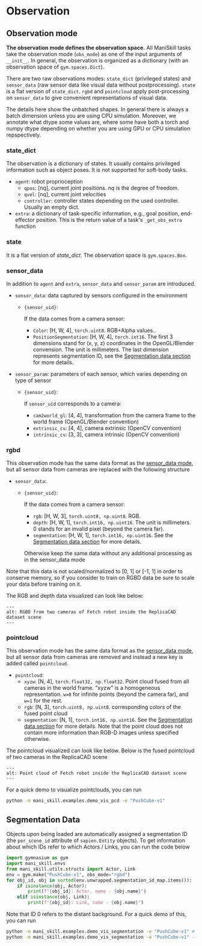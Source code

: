 # Observation

<!-- See our [colab tutorial](https://colab.research.google.com/github/haosulab/ManiSkill/blob/main/examples/tutorials/customize_environments.ipynb#scrollTo=NaSQ7CD2sswC) for how to customize cameras. -->

## Observation mode

**The observation mode defines the observation space.**
All ManiSkill tasks take the observation mode (`obs_mode`) as one of the input arguments of `__init__`.
In general, the observation is organized as a dictionary (with an observation space of `gym.spaces.Dict`).

There are two raw observations modes: `state_dict` (privileged states) and `sensor_data` (raw sensor data like visual data without postprocessing). `state` is a flat version of `state_dict`. `rgbd` and `pointcloud` apply post-processing on `sensor_data` to give convenient representations of visual data.

The details here show the unbatched shapes. In general there is always a batch dimension unless you are using CPU simulation. Moreover, we annotate what dtype some values are, where some have both a torch and numpy dtype depending on whether you are using GPU or CPU simulation repspectively.

### state_dict

The observation is a dictionary of states. It usually contains privileged information such as object poses. It is not supported for soft-body tasks.

- `agent`: robot proprioception
  - `qpos`: [nq], current joint positions. *nq* is the degree of freedom.
  - `qvel`: [nq], current joint velocities
  <!-- - `base_pose`: [7], robot position (xyz) and quaternion (wxyz) in the world frame -->
  - `controller`: controller states depending on the used controller. Usually an empty dict.
- `extra`: a dictionary of task-specific information, e.g., goal position, end-effector position. This is the return value of a task's `_get_obs_extra` function

### state

It is a flat version of *state_dict*. The observation space is `gym.spaces.Box`.

### sensor_data

In addition to `agent` and `extra`, `sensor_data` and `sensor_param` are introduced.

- `sensor_data`: data captured by sensors configured in the environment
  - `{sensor_uid}`:
    
    If the data comes from a camera sensor:
    - `Color`: [H, W, 4], `torch.uint8`. RGB+Alpha values..
    - `PositionSegmentation`: [H, W, 4], `torch.int16`. The first 3 dimensions stand for (x, y, z) coordinates in the OpenGL/Blender convension. The unit is millimeters. The last dimension represents segmentation ID, see the [Segmentation data section](#segmentation-data) for more details.

- `sensor_param`: parameters of each sensor, which varies depending on type of sensor
  - `{sensor_uid}`:

    If `sensor_uid` corresponds to a camera:
    - `cam2world_gl`: [4, 4], transformation from the camera frame to the world frame (OpenGL/Blender convention)
    - `extrinsic_cv`: [4, 4], camera extrinsic (OpenCV convention)
    - `intrinsic_cv`: [3, 3], camera intrinsic (OpenCV convention)

### rgbd

This observation mode has the same data format as the [sensor_data mode](#sensor_data), but all sensor data from cameras are replaced with the following structure

- `sensor_data`:
  - `{sensor_uid}`:

    If the data comes from a camera sensor:
    - `rgb`: [H, W, 3], `torch.uint8, np.uint8`. RGB.
    - `depth`: [H, W, 1], `torch.int16, np.uint16`. The unit is millimeters. 0 stands for an invalid pixel (beyond the camera far).
    - `segmentation`: [H, W, 1], `torch.int16, np.uint16`. See the [Segmentation data section](#segmentation-data) for more details.

    Otherwise keep the same data without any additional processing as in the sensor_data mode

Note that this data is not scaled/normalized to [0, 1] or [-1, 1] in order to conserve memory, so if you consider to train on RGBD data be sure to scale your data before training on it.

The RGB and depth data visualized can look like below:
```{image} images/replica_cad_rgbd.png
---
alt: RGBD from two cameras of Fetch robot inside the ReplicaCAD dataset scene
---
```

### pointcloud
This observation mode has the same data format as the [sensor_data mode](#sensor_data), but all sensor data from cameras are removed and instead a new key is added called `pointcloud`.

- `pointcloud`:
  - `xyzw`: [N, 4], `torch.float32, np.float32`. Point cloud fused from all cameras in the world frame. "xyzw" is a homogeneous representation. `w=0` for infinite points (beyond the camera far), and `w=1` for the rest.
  - `rgb`: [N, 3], `torch.uint8, np.uint8`. corresponding colors of the fused point cloud
  - `segmentation`: [N, 1], `torch.int16, np.uint16`. See the [Segmentation data section](#segmentation-data) for more details.
Note that the point cloud does not contain more information than RGB-D images unless specified otherwise.

The pointcloud visualized can look like below. Below is the fused pointcloud of two cameras in the ReplicaCAD scene

```{image} images/replica_cad_pcd.png
---
alt: Point cloud of Fetch robot inside the ReplicaCAD dataset scene
---
```

For a quick demo to visualize pointclouds, you can run

```bash
python -m mani_skill.examples.demo_vis_pcd -e "PushCube-v1"
```

## Segmentation Data

Objects upon being loaded are automatically assigned a segmentation ID (the `per_scene_id` attribute of `sapien.Entity` objects). To get information about which IDs refer to which Actors / Links, you can run the code below

```python
import gymnasium as gym
import mani_skill.envs
from mani_skill.utils.structs import Actor, Link
env = gym.make("PushCube-v1", obs_mode="rgbd")
for obj_id, obj in sorted(env.unwrapped.segmentation_id_map.items()):
    if isinstance(obj, Actor):
        print(f"{obj_id}: Actor, name - {obj.name}")
    elif isinstance(obj, Link):
        print(f"{obj_id}: Link, name - {obj.name}")
```

Note that ID 0 refers to the distant background. For a quick demo of this, you can run

```bash
python -m mani_skill.examples.demo_vis_segmentation -e "PushCube-v1" # plot all segmentations
python -m mani_skill.examples.demo_vis_segmentation -e "PushCube-v1" --id cube # mask everything but the object with name "cube" 
```
